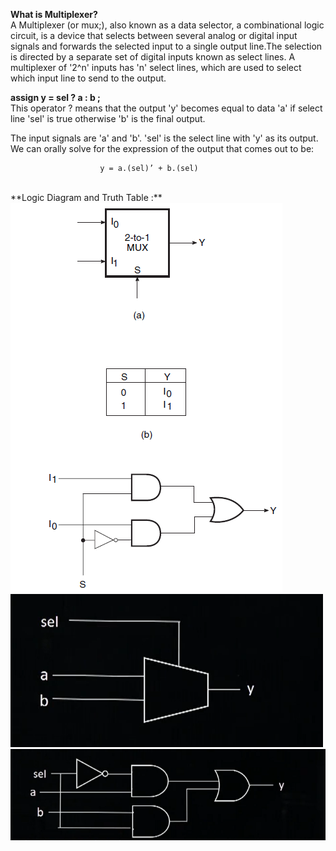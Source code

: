 
**What is Multiplexer?**  <br />
A Multiplexer (or mux;), also known as a data selector, a combinational logic circuit,  is a device that selects between several analog or digital input signals and forwards the selected input to a single output line.The selection is directed by a separate set of digital inputs known as select lines. A multiplexer of  '2^n' inputs has 'n' select lines, which are used to select which input line to send to the output.
<br />

**assign y = sel ? a : b ;**        <br />
This operator ? means that the output 'y' becomes equal to data 'a' if select line 'sel' is true otherwise 'b' is the final output. 

The input signals are 'a' and 'b'. 'sel' is the select line with 'y' as its output. We can orally solve for the expression of the output that comes out to be:

                        y = a.(sel)’ + b.(sel)

<br />
**Logic Diagram and Truth Table :**
<img src="Mux3.PNG"> <br />
 <img src="Mux2.PNG">
 <br />
  <img src="Mux1.PNG">
 


